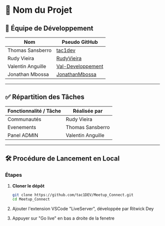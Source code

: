 # 🚀 Nom du Projet

## 👥 Équipe de Développement

| Nom      | Pseudo GitHub          |
|---------------------|------------------------|
| Thomas Sansberro       | [tac1dev](https://github.com/tac1dev)     |
| Rudy Vieira         | [RudyVieira](https://github.com/RudyVieira)     |
| Valentin Anguille      | [Val-Developpement](https://github.com/Val-Developpement) |
| Jonathan Mbossa     | [JonathanMbossa](https://github.com/JonathanMbossa) |

---

## ✅ Répartition des Tâches

| Fonctionnalité / Tâche                          | Réalisée par                      |
|--------------------------------------------------|----------------------------------|
| Communautés                     |  Rudy Vieira                      |
| Evenements            | Thomas Sansberro                       |
| Panel ADMIN                           | Valentin Anguille                    |

---

## 🛠️ Procédure de Lancement en Local


### Étapes

1. **Cloner le dépôt**

   ```bash
   git clone https://github.com/tac1DEV/Meetup_Connect.git
   cd Meetup_Connect

2. Ajouter l'extension VSCode "LiveServer", développée par Ritwick Dey

3. Appuyer sur "Go live" en bas a droite de la fenetre
